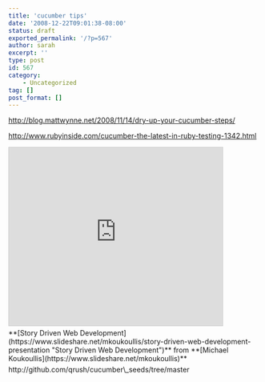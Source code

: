 ```yaml
---
title: 'cucumber tips'
date: '2008-12-22T09:01:38-08:00'
status: draft
exported_permalink: '/?p=567'
author: sarah
excerpt: ''
type: post
id: 567
category:
    - Uncategorized
tag: []
post_format: []
---
```

http://blog.mattwynne.net/2008/11/14/dry-up-your-cucumber-steps/

http://www.rubyinside.com/cucumber-the-latest-in-ruby-testing-1342.html

<iframe allowfullscreen="" frameborder="0" height="356" loading="lazy" marginheight="0" marginwidth="0" scrolling="no" src="https://www.slideshare.net/slideshow/embed_code/key/E8inXCFS3uXqH" style="border:1px solid #CCC; border-width:1px; margin-bottom:5px; max-width: 100%;" title="Story Driven Web Development" width="427"> </iframe>

<div style="margin-bottom:5px">  **[Story Driven Web Development](https://www.slideshare.net/mkoukoullis/story-driven-web-development-presentation "Story Driven Web Development")**  from **[Michael Koukoullis](https://www.slideshare.net/mkoukoullis)** </div>http://github.com/qrush/cucumber\_seeds/tree/master